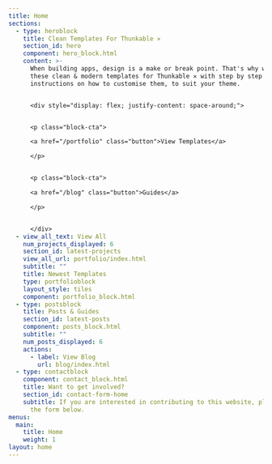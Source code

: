 ```yaml
---
title: Home
sections:
  - type: heroblock
    title: Clean Templates For Thunkable ✕
    section_id: hero
    component: hero_block.html
    content: >-
      When building apps, design is a make or break point. That's why we created
      these clean & modern templates for Thunkable ✕ with step by step
      instructions on how to customise them, to suit your theme. 


      <div style="display: flex; justify-content: space-around;">


      <p class="block-cta">

      <a href="/portfolio" class="button">View Templates</a>

      </p>


      <p class="block-cta">

      <a href="/blog" class="button">Guides</a>

      </p>


      </div>
  - view_all_text: View All
    num_projects_displayed: 6
    section_id: latest-projects
    view_all_url: portfolio/index.html
    subtitle: ""
    title: Newest Templates
    type: portfolioblock
    layout_style: tiles
    component: portfolio_block.html
  - type: postsblock
    title: Posts & Guides
    section_id: latest-posts
    component: posts_block.html
    subtitle: ""
    num_posts_displayed: 6
    actions:
      - label: View Blog
        url: blog/index.html
  - type: contactblock
    component: contact_block.html
    title: Want to get involved?
    section_id: contact-form-home
    subtitle: If you are interested in contributing to this website, please fill out
      the form below.
menus:
  main:
    title: Home
    weight: 1
layout: home
---
```

